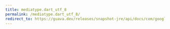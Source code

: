 ```yaml
---
title: mediatype.dart_utf_8
permalink: /mediatype.dart_utf_8/
redirect_to: https://guava.dev/releases/snapshot-jre/api/docs/com/google/common/net/MediaType.html#DART_UTF_8
---
```

